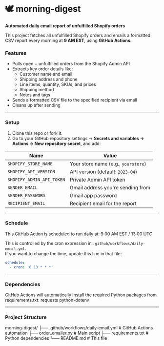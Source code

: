 # 🕊️ morning-digest

**Automated daily email report of unfulfilled Shopify orders**

This project fetches all unfulfilled Shopify orders and emails a formatted CSV report every morning at **9 AM EST**, using **GitHub Actions**.

### Features
- Pulls open + unfulfilled orders from the Shopify Admin API  
- Extracts key order details like:
  - Customer name and email
  - Shipping address and phone
  - Line items, quantity, SKUs, and prices
  - Shipping method
  - Notes and tags
- Sends a formatted CSV file to the specified recipient via email
- Cleans up after sending

---

### Setup

1. Clone this repo or fork it.
2. Go to your GitHub repository settings → **Secrets and variables → Actions → New repository secret**, and add:

| Name                  | Value                                  |
|-----------------------|----------------------------------------|
| `SHOPIFY_STORE_NAME`  | Your store name (e.g., `yourstore`)    |
| `SHOPIFY_API_VERSION` | API version (default: `2023-04`)       |
| `SHOPIFY_ADMIN_API_TOKEN` | Private Admin API token            |
| `SENDER_EMAIL`        | Gmail address you're sending from      |
| `SENDER_PASSWORD`     | Gmail app password                     |
| `RECIPIENT_EMAIL`     | Recipient email for the report         |

---
### Schedule

This GitHub Action is scheduled to run daily at: 9:00 AM EST / 13:00 UTC

This is controlled by the cron expression in `.github/workflows/daily-email.yml`.  
If you want to change the time, update this line in that file:
```yaml
schedule:
  - cron: '0 13 * * *'
```

---

### Dependencies
GitHub Actions will automatically install the required Python packages from requirements.txt:
requests
python-dotenv

---

### Project Structure
morning-digest/
├── .github/workflows/daily-email.yml   # GitHub Actions automation
├── order_emailer.py                    # Main script
├── requirements.txt                    # Python dependencies
└── README.md                           # This file
